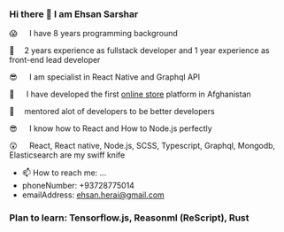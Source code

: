 ### Hi there 👋 I am Ehsan Sarshar
😱   I have 8 years programming background

🎉   2 years experience as fullstack developer and 1 year experience as front-end lead developer

😎   I am specialist in React Native and Graphql API 

🌟   I have developed the first [online store](https://anarstore.af/app/) platform in Afghanistan

💆‍  mentored alot of developers to be better developers

😎   I know how to React and How to Node.js perfectly

😲   React, React native, Node.js, SCSS, Typescript, Graphql, Mongodb, Elasticsearch are my swiff knife

- 📫 How to reach me: ...
- phoneNumber: +93728775014
- emailAddress: ehsan.herai@gmail.com

### Plan to learn: Tensorflow.js, Reasonml (ReScript), Rust
